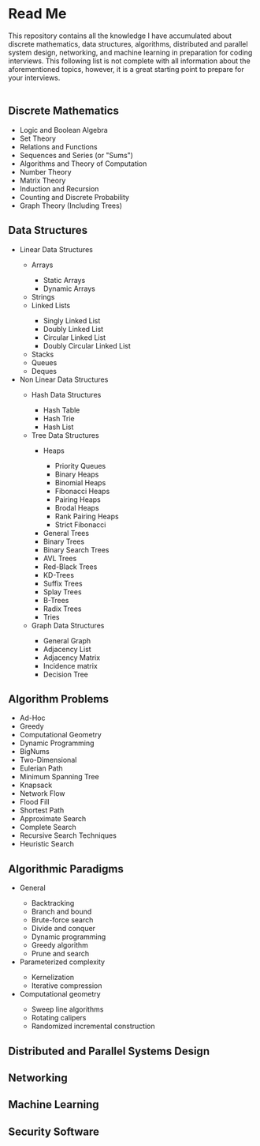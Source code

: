 # Read Me
This repository contains all the knowledge I have accumulated about discrete mathematics, data structures, algorithms, distributed and parallel system design, networking, and machine learning in preparation for coding interviews. This following list is not complete with all information about the aforementioned topics, however, it is a great starting point to prepare for your interviews.<br><br>
<h2>Discrete Mathematics</h2>
<ul>
  <li>Logic and Boolean Algebra</li>
  <li>Set Theory</li>
  <li>Relations and Functions</li>
  <li>Sequences and Series (or "Sums")</li>
  <li>Algorithms and Theory of Computation</li>
  <li>Number Theory</li>
  <li>Matrix Theory</li>
  <li>Induction and Recursion</li>
  <li>Counting and Discrete Probability</li>
  <li>Graph Theory (Including Trees)</li>
</ul>
<h2>Data Structures</h2>
<ul>
  <li>Linear Data Structures</li>
  <ul>
    <li>Arrays</li>
    <ul>
      <li>Static Arrays</li>
      <li>Dynamic Arrays</li>
    </ul>
    <li>Strings</li>
    <li>Linked Lists</li>
    <ul>
      <li>Singly Linked List</li>
      <li>Doubly Linked List</li>
      <li>Circular Linked List</li>
      <li>Doubly Circular Linked List</li>
    </ul>
    <li>Stacks</li>
    <li>Queues</li>
    <li>Deques</li>
  </ul>
  <li>Non Linear Data Structures</li>
  <ul>
  <li>Hash Data Structures</li>
  <ul>
    <li>Hash Table</li>
    <li>Hash Trie</li>
    <li>Hash List</li>
  </ul>
  <li>Tree Data Structures</li>
  <ul>
    <li>Heaps</li>
    <ul>
      <li>Priority Queues</li>
      <li>Binary Heaps</li>
      <li>Binomial Heaps</li>	
      <li>Fibonacci	Heaps</li>
      <li>Pairing Heaps</li>
      <li>Brodal Heaps</li>
      <li>Rank Pairing Heaps</li>
      <li>Strict Fibonacci</li>
    </ul>
    <li>General Trees</li>
    <li>Binary Trees</li>
    <li>Binary Search Trees</li>
    <li>AVL Trees</li>
    <li>Red-Black Trees</li>
    <li>KD-Trees</li>
    <li>Suffix Trees</li>
    <li>Splay Trees</li>
    <li>B-Trees</li>
    <li>Radix Trees</li>
    <li>Tries</li>
  </ul>
  <li>Graph Data Structures</li>
  <ul>
    <li>General Graph</li>
    <li>Adjacency List</li>
    <li>Adjacency Matrix</li>
    <li>Incidence matrix</li>
    <li>Decision Tree</li>
  </ul>
</ul>
  </ul>
<h2>Algorithm Problems</h2>
<ul>
  <li>Ad-Hoc</li>
  <li>Greedy</li>
  <li>Computational Geometry</li>
  <li>Dynamic Programming</li>
  <li>BigNums</li>
  <li>Two-Dimensional</li>
  <li>Eulerian Path</li>
  <li>Minimum Spanning Tree</li>
  <li>Knapsack</li>
  <li>Network Flow</li>
  <li>Flood Fill</li>
  <li>Shortest Path</li>
  <li>Approximate Search</li>
  <li>Complete Search</li>
  <li>Recursive Search Techniques</li>
  <li>Heuristic Search</li>
</ul>
<h2>Algorithmic Paradigms</h2>
<ul>
  <li>General</li>
    <ul>
      <li>Backtracking</li>
      <li>Branch and bound</li>
      <li>Brute-force search</li>
      <li>Divide and conquer</li>
      <li>Dynamic programming</li>
      <li>Greedy algorithm</li>
      <li>Prune and search</li>
  </ul>
  <li>Parameterized complexity</li>
    <ul>
      <li>Kernelization</li>
      <li>Iterative compression</li>
    </ul>
  <li>Computational geometry</li>
    <ul>
      <li>Sweep line algorithms</li>
      <li>Rotating calipers</li>
      <li>Randomized incremental construction</li>
    </ul>
</ul>
<h2>Distributed and Parallel Systems Design</h2>
<ul>
  
</ul>
<h2>Networking</h2>
<ul>
  
</ul>
<h2>Machine Learning</h2>
<ul>
  
</ul>
<h2>Security Software</h2>
<ul>
  
</ul>
